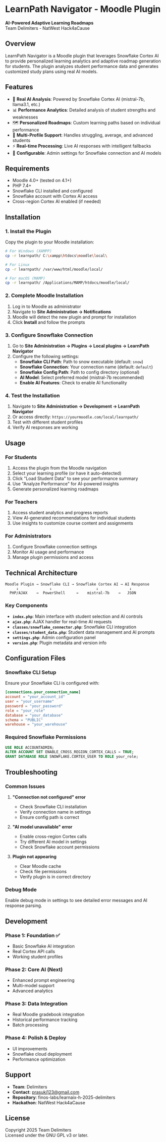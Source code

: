 # LearnPath Navigator - Moodle Plugin

**AI-Powered Adaptive Learning Roadmaps**  
Team Delimiters - NatWest Hack4aCause

## Overview

LearnPath Navigator is a Moodle plugin that leverages Snowflake Cortex AI to provide personalized learning analytics and adaptive roadmap generation for students. The plugin analyzes student performance data and generates customized study plans using real AI models.

## Features

- 🤖 **Real AI Analysis**: Powered by Snowflake Cortex AI (mistral-7b, llama3.1, etc.)
- 📊 **Performance Analytics**: Detailed analysis of student strengths and weaknesses
- 🗺️ **Personalized Roadmaps**: Custom learning paths based on individual performance
- 🎯 **Multi-Profile Support**: Handles struggling, average, and advanced students
- ⚡ **Real-time Processing**: Live AI responses with intelligent fallbacks
- 🔧 **Configurable**: Admin settings for Snowflake connection and AI models

## Requirements

- Moodle 4.0+ (tested on 4.1+)
- PHP 7.4+
- Snowflake CLI installed and configured
- Snowflake account with Cortex AI access
- Cross-region Cortex AI enabled (if needed)

## Installation

### 1. Install the Plugin

Copy the plugin to your Moodle installation:

```bash
# For Windows (XAMPP)
cp -r learnpath/ C:\xampp\htdocs\moodle\local\

# For Linux
cp -r learnpath/ /var/www/html/moodle/local/

# For macOS (MAMP)
cp -r learnpath/ /Applications/MAMP/htdocs/moodle/local/
```

### 2. Complete Moodle Installation

1. Log in to Moodle as administrator
2. Navigate to **Site Administration → Notifications**
3. Moodle will detect the new plugin and prompt for installation
4. Click **Install** and follow the prompts

### 3. Configure Snowflake Connection

1. Go to **Site Administration → Plugins → Local plugins → LearnPath Navigator**
2. Configure the following settings:
   - **Snowflake CLI Path**: Path to snow executable (default: `snow`)
   - **Snowflake Connection**: Your connection name (default: `default`)
   - **Snowflake Config Path**: Path to config directory (optional)
   - **AI Model**: Select preferred model (mistral-7b recommended)
   - **Enable AI Features**: Check to enable AI functionality

### 4. Test the Installation

1. Navigate to **Site Administration → Development → LearnPath Navigator**
2. Or access directly: `https://yourmoodle.com/local/learnpath/`
3. Test with different student profiles
4. Verify AI responses are working

## Usage

### For Students
1. Access the plugin from the Moodle navigation
2. Select your learning profile (or have it auto-detected)
3. Click "Load Student Data" to see your performance summary
4. Use "Analyze Performance" for AI-powered insights
5. Generate personalized learning roadmaps

### For Teachers
1. Access student analytics and progress reports
2. View AI-generated recommendations for individual students
3. Use insights to customize course content and assignments

### For Administrators
1. Configure Snowflake connection settings
2. Monitor AI usage and performance
3. Manage plugin permissions and access

## Technical Architecture

```
Moodle Plugin → Snowflake CLI → Snowflake Cortex AI → AI Response
     ↓              ↓                    ↓              ↓
  PHP/AJAX    →  PowerShell     →    mistral-7b    →   JSON
```

### Key Components

- **`index.php`**: Main interface with student selection and AI controls
- **`ajax.php`**: AJAX handler for real-time AI requests
- **`classes/snowflake_connector.php`**: Snowflake CLI integration
- **`classes/student_data.php`**: Student data management and AI prompts
- **`settings.php`**: Admin configuration panel
- **`version.php`**: Plugin metadata and version info

## Configuration Files

### Snowflake CLI Setup
Ensure your Snowflake CLI is configured with:
```toml
[connections.your_connection_name]
account = "your_account_id"
user = "your_username"
password = "your_password"
role = "your_role"
database = "your_database"
schema = "PUBLIC"
warehouse = "your_warehouse"
```

### Required Snowflake Permissions
```sql
USE ROLE ACCOUNTADMIN;
ALTER ACCOUNT SET ENABLE_CROSS_REGION_CORTEX_CALLS = TRUE;
GRANT DATABASE ROLE SNOWFLAKE.CORTEX_USER TO ROLE your_role;
```

## Troubleshooting

### Common Issues

1. **"Connection not configured" error**
   - Check Snowflake CLI installation
   - Verify connection name in settings
   - Ensure config path is correct

2. **"AI model unavailable" error**
   - Enable cross-region Cortex calls
   - Try different AI model in settings
   - Check Snowflake account permissions

3. **Plugin not appearing**
   - Clear Moodle cache
   - Check file permissions
   - Verify plugin is in correct directory

### Debug Mode
Enable debug mode in settings to see detailed error messages and AI response parsing.

## Development

### Phase 1: Foundation ✅
- Basic Snowflake AI integration
- Real Cortex API calls
- Working student profiles

### Phase 2: Core AI (Next)
- Enhanced prompt engineering
- Multi-model support
- Advanced analytics

### Phase 3: Data Integration
- Real Moodle gradebook integration
- Historical performance tracking
- Batch processing

### Phase 4: Polish & Deploy
- UI improvements
- Snowflake cloud deployment
- Performance optimization

## Support

- **Team**: Delimiters
- **Contact**: prasukj123@gmail.com
- **Repository**: finos-labs/learnaix-h-2025-delimiters
- **Hackathon**: NatWest Hack4aCause

## License

Copyright 2025 Team Delimiters  
Licensed under the GNU GPL v3 or later.
